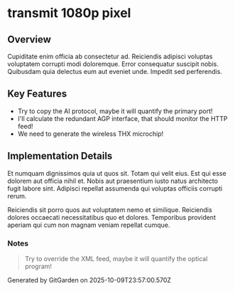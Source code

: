 # transmit 1080p pixel

## Overview
Cupiditate enim officia ab consectetur ad. Reiciendis adipisci voluptas voluptatem corrupti modi doloremque. Error consequatur suscipit nobis. Quibusdam quia delectus eum aut eveniet unde. Impedit sed perferendis.

## Key Features
- Try to copy the AI protocol, maybe it will quantify the primary port!
- I'll calculate the redundant AGP interface, that should monitor the HTTP feed!
- We need to generate the wireless THX microchip!

## Implementation Details
Et numquam dignissimos quia ut quos sit. Totam qui velit eius. Est qui esse dolorem aut officia nihil et. Nobis aut praesentium iusto natus architecto fugit labore sint. Adipisci repellat assumenda qui voluptas officiis corrupti rerum.
 Reiciendis sit porro quos aut voluptatem nemo et similique. Reiciendis dolores occaecati necessitatibus quo et dolores. Temporibus provident aperiam qui cum non magnam veniam repellat cumque.

### Notes
> Try to override the XML feed, maybe it will quantify the optical program!

Generated by GitGarden on 2025-10-09T23:57:00.570Z